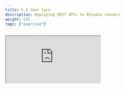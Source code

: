 ```yaml
---
title: 5.3 Your turn
description: Deploying REST APIs to RStudio Connect
weight: 225
tags: ["exercise"]
---
```


<!-- source: <a href="https://colorado.rstudio.com/rsc/team-admin/deploy-plumber-exercise" target="_blank">colorado.rstudio.com/rsc/team-admin/deploy-plumber-exercise</a> -->

<script src="/js/iframeResizer.min.js" type="text/javascript"></script>

<div class="responsive-container-learnr">

  <div class="animated-r-wrapper">
    <div class="animated-r-vertical">
      <div class="animated-r-circle"></div>
    </div>
    <div class="animated-r-diagonal"></div>
  </div>

  <iframe id="learnr_iframe"
    src="https://colorado.rstudio.com/rsc/team-admin/deploy-plumber-exercise" 
    gesture="media"  allowfullscreen
    scrolling="yes">
  </iframe>
</div>

<script>
  iFrameResize({ checkOrigin: 'https://colorado.rstudio.com/rsc/' , log: false }, '#learnr_iframe')
</script>


